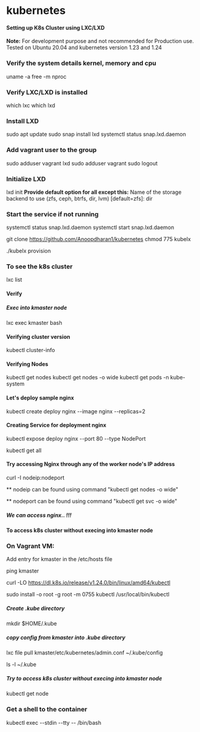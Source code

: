 # kubernetes

#### Setting up K8s Cluster using LXC/LXD 
**Note:** For development purpose and not recommended for Production use. Tested on Ubuntu 20.04 and kubernetes version 1.23 and 1.24

### Verify the system details kernel, memory and cpu 
uname -a
free -m
nproc

### Verify LXC/LXD is installed
which lxc
which lxd

### Install LXD
sudo apt update
sudo snap install lxd
systemctl status snap.lxd.daemon

### Add vagrant user to the group
sudo adduser vagrant lxd
sudo adduser vagrant sudo
logout

### Initialize LXD
lxd init
**Provide default option for all except this:**
Name of the storage backend to use (zfs, ceph, btrfs, dir, lvm) [default=zfs]: dir

### Start the service if not running
systemctl status snap.lxd.daemon
systemctl start snap.lxd.daemon

git clone  https://github.com/Anoopdharan1/kubernetes
chmod 775 kubelx

./kubelx provision

### To see the k8s cluster
lxc list

#### Verify
##### Exec into kmaster node

lxc exec kmaster bash

#### Verifying cluster version
kubectl cluster-info

#### Verifying Nodes
kubectl get nodes
kubectl get nodes -o wide
kubectl get pods -n kube-system

#### Let's deploy sample nginx 
kubectl create deploy nginx --image nginx --replicas=2

#### Creating Service for deployment nginx
kubectl expose deploy nginx --port 80 --type NodePort

kubectl get all

#### Try accessing Nginx through any of the worker node's IP address

curl -I nodeip:nodeport

** nodeip can be found using command "kubectl get nodes -o wide"

** nodeport can be found using command "kubectl get svc -o wide"

##### We can access nginx.. !!!

#### To access k8s cluster without execing into kmaster node
### On Vagrant VM:
Add entry for kmaster in the /etc/hosts file

ping kmaster

curl -LO https://dl.k8s.io/release/v1.24.0/bin/linux/amd64/kubectl

sudo install -o root -g root -m 0755 kubectl /usr/local/bin/kubectl

##### Create .kube directory
mkdir $HOME/.kube

##### copy config from kmaster into .kube directory
lxc file pull kmaster/etc/kubernetes/admin.conf  ~/.kube/config

ls -l ~/.kube

##### Try to access k8s cluster without execing into kmaster node
kubectl get node

### Get a shell to the container
kubectl exec --stdin --tty <podname> -- /bin/bash


